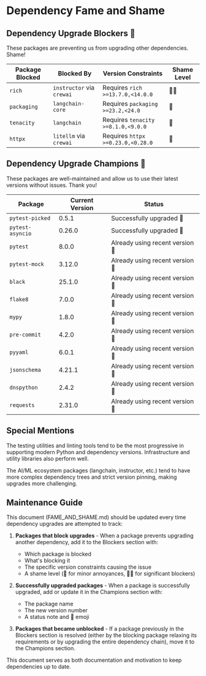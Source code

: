 # Dependency Fame and Shame

## Dependency Upgrade Blockers 🧐

These packages are preventing us from upgrading other dependencies. Shame!

| Package Blocked | Blocked By | Version Constraints | Shame Level |
|-----------------|------------|---------------------|-------------|
| `rich` | `instructor` via `crewai` | Requires `rich >=13.7.0,<14.0.0` | 🧐🧐 |
| `packaging` | `langchain-core` | Requires `packaging >=23.2,<24.0` | 🧐 |
| `tenacity` | `langchain` | Requires `tenacity >=8.1.0,<9.0.0` | 🧐 |
| `httpx` | `litellm` via `crewai` | Requires `httpx >=0.23.0,<0.28.0` | 🧐 |

## Dependency Upgrade Champions 🤩

These packages are well-maintained and allow us to use their latest versions without issues. Thank you!

| Package | Current Version | Status |
|---------|----------------|--------|
| `pytest-picked` | 0.5.1 | Successfully upgraded 🤩 |
| `pytest-asyncio` | 0.26.0 | Successfully upgraded 🤩 |
| `pytest` | 8.0.0 | Already using recent version 🤩 |
| `pytest-mock` | 3.12.0 | Already using recent version 🤩 |
| `black` | 25.1.0 | Already using recent version 🤩 |
| `flake8` | 7.0.0 | Already using recent version 🤩 |
| `mypy` | 1.8.0 | Already using recent version 🤩 |
| `pre-commit` | 4.2.0 | Already using recent version 🤩 |
| `pyyaml` | 6.0.1 | Already using recent version 🤩 |
| `jsonschema` | 4.21.1 | Already using recent version 🤩 |
| `dnspython` | 2.4.2 | Already using recent version 🤩 |
| `requests` | 2.31.0 | Already using recent version 🤩 |

## Special Mentions

The testing utilities and linting tools tend to be the most progressive in supporting modern Python and dependency versions. Infrastructure and utility libraries also perform well.

The AI/ML ecosystem packages (langchain, instructor, etc.) tend to have more complex dependency trees and strict version pinning, making upgrades more challenging.

## Maintenance Guide

This document (FAME_AND_SHAME.md) should be updated every time dependency upgrades are attempted to track:

1. **Packages that block upgrades** - When a package prevents upgrading another dependency, add it to the Blockers section with:

   - Which package is blocked
   - What's blocking it
   - The specific version constraints causing the issue
   - A shame level (🧐 for minor annoyances, 🧐🧐 for significant blockers)

1. **Successfully upgraded packages** - When a package is successfully upgraded, add or update it in the Champions section with:

   - The package name
   - The new version number
   - A status note and 🤩 emoji

1. **Packages that became unblocked** - If a package previously in the Blockers section is resolved (either by the blocking package relaxing its requirements or by upgrading the entire dependency chain), move it to the Champions section.

This document serves as both documentation and motivation to keep dependencies up to date.
